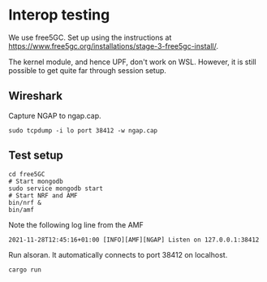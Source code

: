 # Interop testing
We use free5GC.  Set up using the instructions at https://www.free5gc.org/installations/stage-3-free5gc-install/.

The kernel module, and hence UPF, don't work on WSL.  However, it is still possible to get quite far through session setup.

## Wireshark
Capture NGAP to ngap.cap.
```
sudo tcpdump -i lo port 38412 -w ngap.cap
```

## Test setup
```
cd free5GC
# Start mongodb
sudo service mongodb start
# Start NRF and AMF
bin/nrf &
bin/amf
```
Note the following log line from the AMF

```
2021-11-28T12:45:16+01:00 [INFO][AMF][NGAP] Listen on 127.0.0.1:38412
```

Run alsoran.  It automatically connects to port 38412 on localhost.
```
cargo run
```